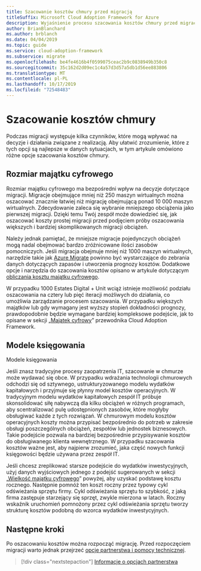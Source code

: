 ```yaml
---
title: Szacowanie kosztów chmury przed migracją
titleSuffix: Microsoft Cloud Adoption Framework for Azure
description: Wyjaśnienie procesu szacowania kosztów chmury przed migracją.
author: BrianBlanchard
ms.author: brblanch
ms.date: 04/04/2019
ms.topic: guide
ms.service: cloud-adoption-framework
ms.subservice: migrate
ms.openlocfilehash: be4fe4616b4f0599075ceac2b9c0838949b350c8
ms.sourcegitcommit: 35c162d2d09ec1c4a57d3d57a5db1d56ee883806
ms.translationtype: MT
ms.contentlocale: pl-PL
ms.lasthandoff: 10/17/2019
ms.locfileid: "72548483"
---
```

# <a name="estimate-cloud-costs"></a>Szacowanie kosztów chmury

Podczas migracji występuje kilka czynników, które mogą wpływać na decyzje i działania związane z realizacją. Aby ułatwić zrozumienie, które z tych opcji są najlepsze w danych sytuacjach, w tym artykule omówiono różne opcje szacowania kosztów chmury.

## <a name="digital-estate-size"></a>Rozmiar majątku cyfrowego

Rozmiar majątku cyfrowego ma bezpośredni wpływ na decyzje dotyczące migracji. Migracje obejmujące mniej niż 250 maszyn wirtualnych można oszacować znacznie łatwiej niż migrację obejmującą ponad 10 000 maszyn wirtualnych. Zdecydowanie zaleca się wybranie mniejszego obciążenia jako pierwszej migracji. Dzięki temu Twój zespół może dowiedzieć się, jak oszacować koszty prostej migracji przed podjęciem próby oszacowania większych i bardziej skomplikowanych migracji obciążeń.

Należy jednak pamiętać, że mniejsze migracje pojedynczych obciążeń mogą nadal obejmować bardzo zróżnicowane ilości zasobów pomocniczych. Jeśli migracja obejmuje mniej niż 1000 maszyn wirtualnych, narzędzie takie jak [Azure Migrate](https://docs.microsoft.com/azure/migrate/migrate-overview) powinno być wystarczające do zebrania danych dotyczących zapasów i utworzenia prognozy kosztów. Dodatkowe opcje i narzędzia do szacowania kosztów opisano w artykule dotyczącym [obliczania kosztu majątku cyfrowego](../../../digital-estate/calculate.md).

W przypadku 1000 Estates Digital + Unit wciąż istnieje możliwość podziału oszacowania na cztery lub pięć iteracji możliwych do działania, co umożliwia zarządzanie procesem szacowania. W przypadku większych majątków lub gdy wymagany jest wyższy stopień dokładności prognozy, prawdopodobnie będzie wymagane bardziej kompleksowe podejście, jak to opisane w sekcji „[Majątek cyfrowy](../../../digital-estate/index.md)” przewodnika Cloud Adoption Framework.

## <a name="accounting-models"></a>Modele księgowania

Modele księgowania

Jeśli znasz tradycyjne procesy zaopatrzenia IT, szacowanie w chmurze może wydawać się obce. W przypadku wdrażania technologii chmurowych odchodzi się od sztywnego, ustrukturyzowanego modelu wydatków kapitałowych i przyjmuje się płynny model kosztów operacyjnych. W tradycyjnym modelu wydatków kapitałowych zespół IT próbuje skonsolidować siłę nabywczą dla kilku obciążeń w różnych programach, aby scentralizować pulę udostępnionych zasobów, które mogłyby obsługiwać każde z tych rozwiązań. W chmurowym modelu kosztów operacyjnych koszty można przypisać bezpośrednio do potrzeb w zakresie obsługi poszczególnych obciążeń, zespołów lub jednostek biznesowych. Takie podejście pozwala na bardziej bezpośrednie przypisywanie kosztów do obsługiwanego klienta wewnętrznego. W przypadku szacowania kosztów ważne jest, aby najpierw zrozumieć, jaka część nowych funkcji księgowości będzie używana przez zespół IT.

Jeśli chcesz zreplikować starsze podejście do wydatków inwestycyjnych, użyj danych wyjściowych jednego z podejść sugerowanych w sekcji „[Wielkość majątku cyfrowego](#digital-estate-size)” powyżej, aby uzyskać podstawę kosztu rocznego. Następnie pomnóż ten koszt roczny przez typowy cykl odświeżania sprzętu firmy. Cykl odświeżania sprzętu to szybkość, z jaką firma zastępuje starzejący się sprzęt, zwykle mierzona w latach. Roczny wskaźnik uruchomień pomnożony przez cykl odświeżania sprzętu tworzy strukturę kosztów podobną do wzorca wydatków inwestycyjnych.

## <a name="next-steps"></a>Następne kroki

Po oszacowaniu kosztów można rozpocząć migrację. Przed rozpoczęciem migracji warto jednak przejrzeć [opcje partnerstwa i pomocy technicznej](./partnership-options.md).

> [!div class="nextstepaction"]
> [Informacje o opcjach partnerstwa](./partnership-options.md)
